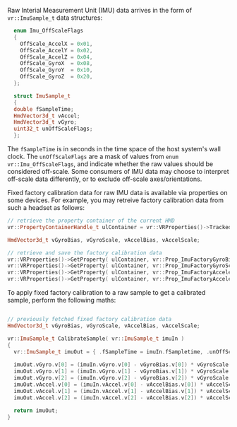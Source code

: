 Raw Interial Measurement Unit (IMU) data arrives in the form of `vr::ImuSample_t` data structures:

```cpp
  enum Imu_OffScaleFlags
  {
    OffScale_AccelX = 0x01,
    OffScale_AccelY = 0x02,
    OffScale_AccelZ = 0x04,
    OffScale_GyroX  = 0x08,
    OffScale_GyroY  = 0x10,
    OffScale_GyroZ  = 0x20,
  };

  struct ImuSample_t
  {
  double fSampleTime;
  HmdVector3d_t vAccel;
  HmdVector3d_t vGyro;
  uint32_t unOffScaleFlags;
  };
```

The `fSampleTime` is in seconds in the time space of the host system's wall clock. The `unOffScaleFlags` are a mask of values from `enum vr::Imu_OffScaleFlags`, and indicate whether the raw values should be considered off-scale. Some consumers of IMU data may choose to interpret off-scale data differently, or to exclude off-scale axes/orientations.

Fixed factory calibration data for raw IMU data is available via properties on some devices. For example, you may retreive factory calibration data from such a headset as follows:

```cpp
// retrieve the property container of the current HMD
vr::PropertyContainerHandle_t ulContainer = vr::VRProperties()->TrackedDeviceToPropertyContainer( k_unTrackedDeviceIndex_Hmd );

HmdVector3d_t vGyroBias, vGyroScale, vAccelBias, vAccelScale;

// retrieve and save the factory calibration data
vr::VRProperties()->GetProperty( ulContainer, vr::Prop_ImuFactoryGyroBias_Vector3, &vGyroBias, sizeof( HmdVector3_t ), nullptr );
vr::VRProperties()->GetProperty( ulContainer, vr::Prop_ImuFactoryGyroScale_Vector3, &vGyroScale, sizeof( HmdVector3_t ), nullptr );
vr::VRProperties()->GetProperty( ulContainer, vr::Prop_ImuFactoryAccelerometerBias_Vector3, &vAccelBias, sizeof( HmdVector3_t ), nullptr );
vr::VRProperties()->GetProperty( ulContainer, vr::Prop_ImuFactoryAccelerometerScale_Vector3, &vAccelScale, sizeof( HmdVector3_t ), nullptr );
```

To apply fixed factory calibration to a raw sample to get a calibrated sample, perform the following maths:

```cpp

// previously fetched fixed factory calibration data
HmdVector3d_t vGyroBias, vGyroScale, vAccelBias, vAccelScale;

vr::ImuSample_t CalibrateSample( vr::ImuSample_t imuIn )
{
  vr::ImuSample_t imuOut = { .fSampleTime = imuIn.fSampletime, .unOffScaleFlags = imuIn.unOffScaleFlags };
  
  imuOut.vGyro.v[0] = (imuIn.vGyro.v[0] - vGyroBias.v[0]) * vGyroScale.v[0];
  imuOut.vGyro.v[1] = (imuIn.vGyro.v[1] - vGyroBias.v[1]) * vGyroScale.v[1];
  imuOut.vGyro.v[2] = (imuIn.vGyro.v[2] - vGyroBias.v[2]) * vGyroScale.v[2];
  imuOut.vAccel.v[0] = (imuIn.vAccel.v[0] - vAccelBias.v[0]) * vAccelScale.v[0];
  imuOut.vAccel.v[1] = (imuIn.vAccel.v[1] - vAccelBias.v[1]) * vAccelScale.v[1];
  imuOut.vAccel.v[2] = (imuIn.vAccel.v[2] - vAccelBias.v[2]) * vAccelScale.v[2];
  
  return imuOut;
}
```
